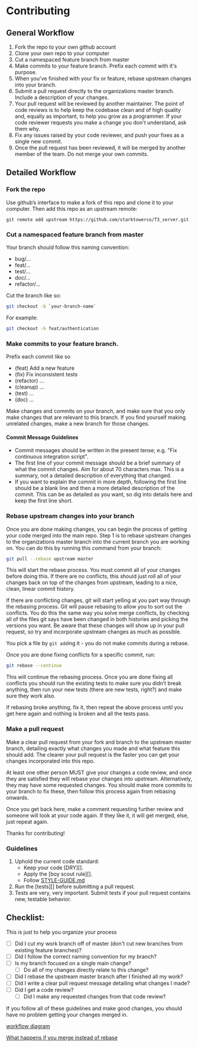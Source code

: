 # Contributing

## General Workflow

1. Fork the repo to your own github account
1. Clone your own repo to your computer
1. Cut a namespaced feature branch from master
1. Make commits to your feature branch. Prefix each commit with it's purpose.
1. When you've finished with your fix or feature, rebase upstream changes into your branch.
1. Submit a pull request directly to the organizations master branch. Include a description of your changes.
1. Your pull request will be reviewed by another maintainer. The point of code reviews is to help keep the codebase clean and of high quality and, equally as important, to help you grow as a programmer. If your code reviewer requests you make a change you don't understand, ask them why.
1. Fix any issues raised by your code reviewer, and push your fixes as a single new commit.
1. Once the pull request has been reviewed, it will be merged by another member of the team. Do not merge your own commits.

## Detailed Workflow

### Fork the repo

Use github’s interface to make a fork of this repo and clone it to your computer. Then add this repo as an upstream remote:

```
git remote add upstream https://github.com/starktowerco/T3_server.git
```

### Cut a namespaced feature branch from master

Your branch should follow this naming convention:
  - bug/...
  - feat/...
  - test/...
  - doc/...
  - refactor/...

Cut the branch like so:

``` bash
git checkout -b `your-branch-name`
```
For example:
```bash
git checkout -b feat/authentication
```

### Make commits to your feature branch. 

Prefix each commit like so
  - (feat) Add a new feature
  - (fix) Fix inconsistent tests
  - (refactor) ...
  - (cleanup) ...
  - (test) ...
  - (doc) ...

Make changes and commits on your branch, and make sure that you only make changes that are relevant to this branch. If you find yourself making unrelated changes, make a new branch for those changes.

#### Commit Message Guidelines

- Commit messages should be written in the present tense; e.g. "Fix continuous integration script".
- The first line of your commit message should be a brief summary of what the commit changes. Aim for about 70 characters max. This is a summary, not a detailed description of everything that changed.
- If you want to explain the commit in more depth, following the first line should be a blank line and then a more detailed description of the commit. This can be as detailed as you want, so dig into details here and keep the first line short.

### Rebase upstream changes into your branch

Once you are done making changes, you can begin the process of getting your code merged into the main repo. Step 1 is to rebase upstream changes to the organizations master branch into the current branch you are working on. You can do this by running this command from your branch:

```bash
git pull --rebase upstream master
```

This will start the rebase process. You must commit all of your changes before doing this. If there are no conflicts, this should just roll all of your changes back on top of the changes from upstream, leading to a nice, clean, linear commit history.

If there are conflicting changes, git will start yelling at you part way through the rebasing process. Git will pause rebasing to allow you to sort out the conflicts. You do this the same way you solve merge conflicts, by checking all of the files git says have been changed in both histories and picking the versions you want. Be aware that these changes will show up in your pull request, so try and incorporate upstream changes as much as possible.

You pick a file by `git add`ing it - you do not make commits during a rebase.

Once you are done fixing conflicts for a specific commit, run:

```bash
git rebase --continue
```

This will continue the rebasing process. Once you are done fixing all conflicts you should run the existing tests to make sure you didn’t break anything, then run your new tests (there are new tests, right?) and make sure they work also.

If rebasing broke anything, fix it, then repeat the above process until you get here again and nothing is broken and all the tests pass.

### Make a pull request

Make a clear pull request from your fork and branch to the upstream master branch, detailing exactly what changes you made and what feature this should add. The clearer your pull request is the faster you can get your changes incorporated into this repo.

At least one other person MUST give your changes a code review, and once they are satisfied they will rebase your changes into upstream. Alternatively, they may have some requested changes. You should make more commits to your branch to fix these, then follow this process again from rebasing onwards.

Once you get back here, make a comment requesting further review and someone will look at your code again. If they like it, it will get merged, else, just repeat again.

Thanks for contributing!

### Guidelines

1. Uphold the current code standard:
    - Keep your code [DRY][].
    - Apply the [boy scout rule][].
    - Follow [STYLE-GUIDE.md](_STYLE-GUIDE.md)
1. Run the [tests][] before submitting a pull request.
1. Tests are very, very important. Submit tests if your pull request contains
   new, testable behavior.

## Checklist:

This is just to help you organize your process

- [ ] Did I cut my work branch off of master (don't cut new branches from existing feature branches)?
- [ ] Did I follow the correct naming convention for my branch?
- [ ] Is my branch focused on a single main change?
  - [ ] Do all of my changes directly relate to this change?
- [ ] Did I rebase the upstream master branch after I finished all my
  work?
- [ ] Did I write a clear pull request message detailing what changes I made?
- [ ] Did I get a code review?
  - [ ] Did I make any requested changes from that code review?

If you follow all of these guidelines and make good changes, you should have
no problem getting your changes merged in.


[workflow diagram](http://i.imgur.com/p0e4tQK.png)

[What happens if you merge instead of rebase](https://f.cloud.github.com/assets/1577682/1458274/1391ac28-435e-11e3-88b6-69c85029c978.png)

